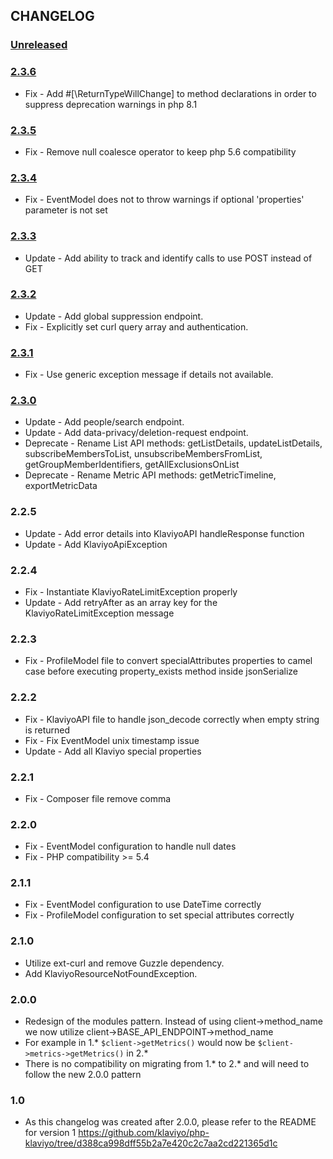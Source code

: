 ## CHANGELOG
### [Unreleased]

### [2.3.6]
- Fix - Add #[\ReturnTypeWillChange] to method declarations in order to suppress deprecation warnings in php 8.1

### [2.3.5]
- Fix - Remove null coalesce operator to keep php 5.6 compatibility

### [2.3.4]
- Fix - EventModel does not to throw warnings if optional 'properties' parameter is not set

### [2.3.3]
- Update - Add ability to track and identify calls to use POST instead of GET

### [2.3.2]
- Update - Add global suppression endpoint.
- Fix - Explicitly set curl query array and authentication.

### [2.3.1]
- Fix - Use generic exception message if details not available.

### [2.3.0]
- Update - Add people/search endpoint.
- Update - Add data-privacy/deletion-request endpoint.
- Deprecate - Rename List API methods: getListDetails, updateListDetails, subscribeMembersToList, unsubscribeMembersFromList, getGroupMemberIdentifiers, getAllExclusionsOnList
- Deprecate - Rename Metric API methods: getMetricTimeline, exportMetricData

### 2.2.5
- Update - Add error details into KlaviyoAPI handleResponse function
- Update - Add KlaviyoApiException

### 2.2.4
- Fix - Instantiate KlaviyoRateLimitException properly
- Update - Add retryAfter as an array key for the KlaviyoRateLimitException message

### 2.2.3
- Fix - ProfileModel file to convert specialAttributes properties to camel case before executing property_exists method inside jsonSerialize

### 2.2.2
- Fix - KlaviyoAPI file to handle json_decode correctly when empty string is returned
- Fix - Fix EventModel unix timestamp issue
- Update - Add all Klaviyo special properties

### 2.2.1
- Fix - Composer file remove comma

### 2.2.0
- Fix - EventModel configuration to handle null dates
- Fix - PHP compatibility >= 5.4

### 2.1.1
- Fix - EventModel configuration to use DateTime correctly
- Fix - ProfileModel configuration to set special attributes correctly

### 2.1.0
- Utilize ext-curl and remove Guzzle dependency.
- Add KlaviyoResourceNotFoundException.

### 2.0.0
- Redesign of the modules pattern.  Instead of using client->method_name we now utilize client->BASE_API_ENDPOINT->method_name
- For example in 1.* `$client->getMetrics()` would now be `$client->metrics->getMetrics()` in 2.*
- There is no compatibility on migrating from 1.* to 2.* and will need to follow the new 2.0.0 pattern

### 1.0
- As this changelog was created after 2.0.0, please refer to the README for version 1 https://github.com/klaviyo/php-klaviyo/tree/d388ca998dff55b2a7e420c2c7aa2cd221365d1c

[Unreleased]: https://github.com/klaviyo/php-klaviyo/compare/2.3.3...HEAD
[2.3.6]: https://github.com/klaviyo/php-klaviyo/compare/2.3.5...2.3.6
[2.3.5]: https://github.com/klaviyo/php-klaviyo/compare/2.3.4...2.3.5
[2.3.4]: https://github.com/klaviyo/php-klaviyo/compare/2.3.3...2.3.4
[2.3.3]: https://github.com/klaviyo/php-klaviyo/compare/2.3.2...2.3.3
[2.3.2]: https://github.com/klaviyo/php-klaviyo/compare/2.3.1...2.3.2
[2.3.1]: https://github.com/klaviyo/php-klaviyo/compare/2.3.0...2.3.1
[2.3.0]: https://github.com/klaviyo/php-klaviyo/compare/2.2.5...2.3.0

